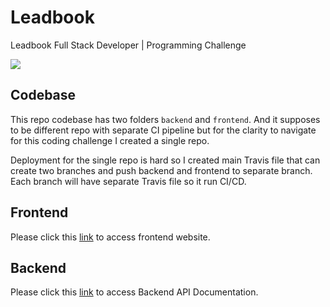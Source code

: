 # Leadbook

Leadbook Full Stack Developer | Programming Challenge

[![](https://imgur.com/download/G9UwjW9)](https://loving-jang-736a34.netlify.com)


## Codebase

This repo codebase has two folders `backend` and `frontend`. And it supposes to be different repo with separate CI pipeline but for the clarity to navigate for this coding challenge I created a single repo.

Deployment for the single repo is hard so I created main Travis file that can create two branches and push backend and frontend to separate branch. Each branch will have separate Travis file so it run CI/CD.


## Frontend



Please click this [link](https://example.com) to access frontend website.


## Backend

Please click this [link](https://example.com) to access Backend API Documentation.

